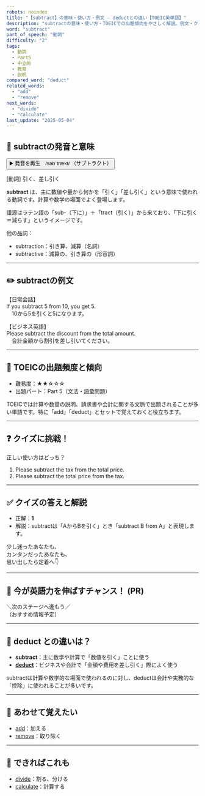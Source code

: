 ```yaml
---
robots: noindex
title: "【subtract】の意味・使い方・例文 ― deductとの違い【TOEIC英単語】"
description: "subtractの意味・使い方・TOEICでの出題傾向をやさしく解説。例文・クイズ付きでdeductとの違いもわかりやすく学べます。"
word: "subtract"
part_of_speech: "動詞"
difficulty: "2"
tags:
  - 動詞
  - Part5
  - 中立的
  - 教育
  - 説明
compared_word: "deduct"
related_words:
  - "add"
  - "remove"
next_words:
  - "divide"
  - "calculate"
last_update: "2025-05-04"
---
```


## 🔰 subtractの発音と意味

<button class="play-audio" onclick="playTTS('subtract')">
  <span class="play-audio-main">
    ▶️ 発音を再生　/səbˈtrækt/
  </span>
  <span class="play-audio-sub">
    （サブトラクト）
  </span>
</button>

[動詞] 引く、差し引く

**subtract** は、主に数値や量から何かを「引く」「差し引く」という意味で使われる動詞です。計算や数学の場面でよく登場します。

語源はラテン語の「sub-（下に）」＋「tract（引く）」から来ており、「下に引く＝減らす」というイメージです。

他の品詞：  
- subtraction：引き算、減算（名詞）
- subtractive：減算の、引き算の（形容詞）

---

## ✏️ subtractの例文

【日常会話】  
If you subtract 5 from 10, you get 5.  
　10から5を引くと5になります。

【ビジネス英語】  
Please subtract the discount from the total amount.  
　合計金額から割引を差し引いてください。

---

## 🎯 TOEICの出題頻度と傾向

- 難易度：★★☆☆☆
- 出題パート：Part 5（文法・語彙問題）

TOEICでは計算や数量の説明、請求書や会計に関する文脈で出題されることが多い単語です。特に「add」「deduct」とセットで覚えておくと役立ちます。

---

## ❓ クイズに挑戦！

正しい使い方はどっち？

1. Please subtract the tax from the total price.  
2. Please subtract the total price from the tax.

---

## ✅ クイズの答えと解説

- 正解：**1**
- 解説：subtractは「AからBを引く」とき「subtract B from A」と表現します。

少し迷ったあなたも、  
カンタンだったあなたも、  
思い出したら定着へ👇️

---

## 🚀 今が英語力を伸ばすチャンス！ (PR)

<div class="info-center">
＼次のステージへ進もう／<br>  
（おすすめ情報予定）
</div>

---

## 🤔  deduct との違いは？

- **subtract**：主に数学や計算で「数値を引く」ことに使う
- **[deduct](/deduct)**：ビジネスや会計で「金額や費用を差し引く」際によく使う

subtractは計算や数学的な場面で使われるのに対し、deductは会計や実務的な「控除」に使われることが多いです。

---

## 🧩 あわせて覚えたい

- [add](/add)：加える
- [remove](/remove)：取り除く

---

## 📖 できればこれも

- [divide](/divide)：割る、分ける
- [calculate](/calculate)：計算する

<!-- cvid: aid12_bid07 -->
